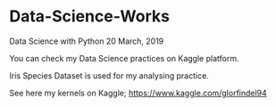 # Data-Science-Works

Data Science with Python 20 March, 2019

You can check my  Data Science practices on Kaggle platform.

Iris Species Dataset is used for my analysing practice.

See here my kernels on Kaggle; https://www.kaggle.com/glorfindel94
